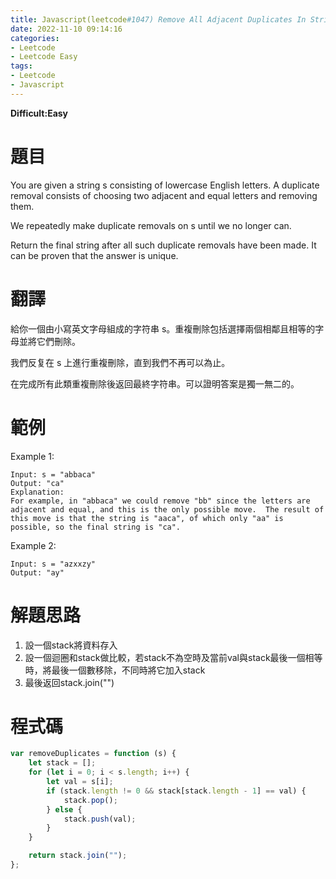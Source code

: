 ```yaml
---
title: Javascript(leetcode#1047) Remove All Adjacent Duplicates In String
date: 2022-11-10 09:14:16
categories: 
- Leetcode 
- Leetcode Easy 
tags:
- Leetcode
- Javascript
---
```


**Difficult:Easy**


# 題目
You are given a string s consisting of lowercase English letters. A duplicate removal consists of choosing two adjacent and equal letters and removing them.

We repeatedly make duplicate removals on s until we no longer can.

Return the final string after all such duplicate removals have been made. It can be proven that the answer is unique.
<!--more-->

# 翻譯
給你一個由小寫英文字母組成的字符串 s。重複刪除包括選擇兩個相鄰且相等的字母並將它們刪除。

我們反复在 s 上進行重複刪除，直到我們不再可以為止。

在完成所有此類重複刪除後返回最終字符串。可以證明答案是獨一無二的。


# 範例

Example 1:
```
Input: s = "abbaca"
Output: "ca"
Explanation: 
For example, in "abbaca" we could remove "bb" since the letters are adjacent and equal, and this is the only possible move.  The result of this move is that the string is "aaca", of which only "aa" is possible, so the final string is "ca".
```


Example 2:
```
Input: s = "azxxzy"
Output: "ay"
```


# 解題思路
1. 設一個stack將資料存入
2. 設一個迴圈和stack做比較，若stack不為空時及當前val與stack最後一個相等時，將最後一個數移除，不同時將它加入stack
3. 最後返回stack.join("")

# 程式碼

```javascript
var removeDuplicates = function (s) {
    let stack = [];
    for (let i = 0; i < s.length; i++) {
        let val = s[i];
        if (stack.length != 0 && stack[stack.length - 1] == val) {
            stack.pop();
        } else {
            stack.push(val);
        }
    }

    return stack.join("");
};
```
